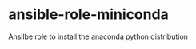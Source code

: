 ansible-role-miniconda
======================

Ansilbe role to install the anaconda python distribution

